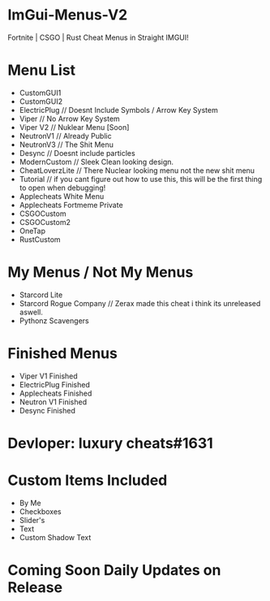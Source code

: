 # ImGui-Menus-V2
Fortnite | CSGO | Rust Cheat Menus in Straight IMGUI!

# Menu List

- CustomGUI1
- CustomGUI2
- ElectricPlug     // Doesnt Include Symbols / Arrow Key System
- Viper            // No Arrow Key System
- Viper V2         // Nuklear Menu [Soon]
- NeutronV1        // Already Public
- NeutronV3        // The Shit Menu
- Desync           // Doesnt include particles
- ModernCustom     // Sleek Clean looking design.
- CheatLoverzLite  // There Nuclear looking menu not the new shit menu
- Tutorial         // if you cant figure out how to use this, this will be the first thing to open when debugging!
- Applecheats White Menu
- Applecheats Fortmeme Private 
- CSGOCustom
- CSGOCustom2
- OneTap
- RustCustom

# My Menus / Not My Menus 

- Starcord Lite
- Starcord Rogue Company // Zerax made this cheat i think its unreleased aswell.
- Pythonz Scavengers

# Finished Menus

- Viper V1 Finished
- ElectricPlug Finished
- Applecheats Finished
- Neutron V1 Finished
- Desync Finished

# Devloper: luxury cheats#1631

# Custom Items Included
- By Me
- Checkboxes
- Slider's
- Text
- Custom Shadow Text

# Coming Soon Daily Updates on Release
